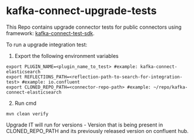 # kafka-connect-upgrade-tests
This Repo contains upgrade connector tests for public connectors using framework: [kafka-connect-test-sdk](https://github.com/confluentinc/kafka-connect-test-sdk).

To run a upgrade integration test:

1. Export the following environment variables
```shell
export PLUGIN_NAME=<plugin_name_to_test> #example: kafka-connect-elasticsearch
export REFLECTIONS_PATH=<reflection-path-to-search-for-integration-test> #example: io.confluent
export CLONED_REPO_PATH=<connector-repo-path> #example: ~/repo/kafka-connect-elasticsearch
```
2. Run cmd
```shell
mvn clean verify
```
Upgrade IT will run for versions - Version that is being present in CLONED_REPO_PATH and its previously released version on confluent hub.

